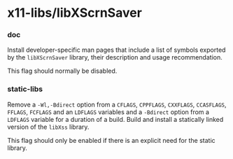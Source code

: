 # x11-libs/libXScrnSaver

### doc
Install developer-specific man pages that include a list of symbols exported by the `libXScrnSaver` library, their description and usage recommendation.

This flag should normally be disabled.

### static-libs
Remove a `-Wl,-Bdirect` option from a `CFLAGS`, `CPPFLAGS`, `CXXFLAGS`, `CCASFLAGS`, `FFLAGS`, `FCFLAGS` and an `LDFLAGS` variables and a `-Bdirect` option from a `LDFLAGS` variable for a duration of a build. Build and install a statically linked version of the `libXss` library.

This flag should only be enabled if there is an explicit need for the static library.
